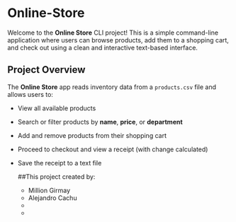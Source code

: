 # Online-Store

Welcome to the **Online Store** CLI project! This is a simple command-line application where users can browse products, add them to a shopping cart, and check out using a clean and interactive text-based interface.

##  Project Overview

The **Online Store** app reads inventory data from a `products.csv` file and allows users to:

- View all available products
- Search or filter products by **name**, **price**, or **department**
- Add and remove products from their shopping cart
- Proceed to checkout and view a receipt (with change calculated)
- Save the receipt to a text file

  ##This project created by:
  
    - Million Girmay
    - Alejandro Cachu
    -
    -
